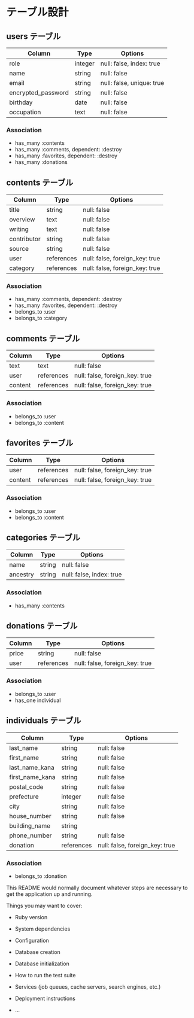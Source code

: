 # テーブル設計

## users テーブル

| Column             | Type    | Options                   |
| ------------------ |-------- | ------------------------- |
| role               | integer | null: false, index: true  |
| name               | string  | null: false               |
| email              | string  | null: false, unique: true |
| encrypted_password | string  | null: false               |
| birthday           | date    | null: false               |
| occupation         | text    | null: false               |

### Association

- has_many :contents
- has_many :comments, dependent: :destroy
- has_many :favorites, dependent: :destroy
- has_many :donations

## contents テーブル

| Column      | Type       | Options                        |
| ----------- |----------- | ------------------------------ |
| title       | string     | null: false                    |
| overview    | text       | null: false                    |
| writing     | text       | null: false                    |
| contributor | string     | null: false                    |
| source      | string     | null: false                    |
| user        | references | null: false, foreign_key: true |
| category    | references | null: false, foreign_key: true |

### Association

- has_many :comments, dependent: :destroy
- has_many :favorites, dependent: :destroy
- belongs_to :user
- belongs_to :category

## comments テーブル

| Column  | Type       | Options                        |
| ------- | ---------- | ------------------------------ |
| text    | text       | null: false                    |
| user    | references | null: false, foreign_key: true |
| content | references | null: false, foreign_key: true |

### Association

- belongs_to :user
- belongs_to :content

## favorites テーブル

| Column  | Type       | Options                        |
| ------- |----------- | ------------------------------ |
| user    | references | null: false, foreign_key: true |
| content | references | null: false, foreign_key: true |

### Association

- belongs_to :user
- belongs_to :content

## categories テーブル

| Column   | Type   | Options                  |
| -------- |------- | ------------------------ |
| name     | string | null: false              |
| ancestry | string | null: false, index: true |

### Association

- has_many :contents

## donations テーブル

| Column | Type       | Options                        |
| ------ |----------- | ------------------------------ |
| price  | string     | null: false                    |
| user   | references | null: false, foreign_key: true |

### Association

- belongs_to :user
- has_one individual

## individuals テーブル

| Column          | Type       | Options                        |
| --------------- | ---------- | ------------------------------ |
| last_name       | string     | null: false                    |
| first_name      | string     | null: false                    |
| last_name_kana  | string     | null: false                    |
| first_name_kana | string     | null: false                    |
| postal_code     | string     | null: false                    |
| prefecture      | integer    | null: false                    |
| city            | string     | null: false                    |
| house_number    | string     | null: false                    |
| building_name   | string     |                                |
| phone_number    | string     | null: false                    |
| donation        | references | null: false, foreign_key: true |

### Association

- belongs_to :donation



This README would normally document whatever steps are necessary to get the
application up and running.

Things you may want to cover:

* Ruby version

* System dependencies

* Configuration

* Database creation

* Database initialization

* How to run the test suite

* Services (job queues, cache servers, search engines, etc.)

* Deployment instructions

* ...

